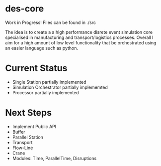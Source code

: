 # des-core
Work in Progress!
Files can be found in ./src

The idea is to create a a high performance disrete event simulation core specialised in manufacturing and transport/logistics processes.
Overall I aim for a high amount of low level functionality that be orchestrated using an easier language such as python. 

# Current Status
- Single Station partially implemented
- Simulation Orchestrator partially implememted
- Processor partially implemented

# Next Steps
- Implement Public API
- Buffer
- Parallel Station
- Transport
- Flow-Line
- Crane
- Modules: Time, ParallelTime, Disruptions
